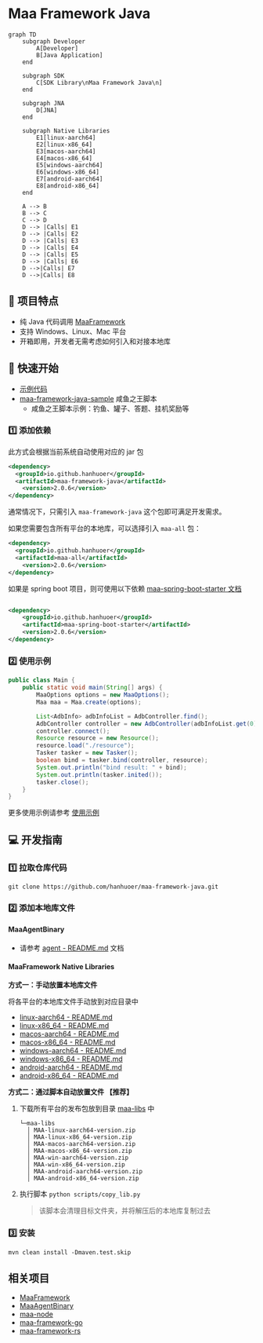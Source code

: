 # Maa Framework Java

```mermaid
graph TD
    subgraph Developer
        A[Developer]
        B[Java Application]
    end

    subgraph SDK
        C[SDK Library\nMaa Framework Java\n]
    end

    subgraph JNA
        D[JNA]
    end

    subgraph Native Libraries
        E1[linux-aarch64]
        E2[linux-x86_64]
        E3[macos-aarch64]
        E4[macos-x86_64]
        E5[windows-aarch64]
        E6[windows-x86_64]
        E7[android-aarch64]
        E8[android-x86_64]
    end

    A --> B
    B --> C
    C --> D
    D --> |Calls| E1
    D --> |Calls| E2
    D --> |Calls| E3
    D --> |Calls| E4
    D --> |Calls| E5
    D --> |Calls| E6
    D -->|Calls| E7
    D -->|Calls| E8
```

## 👏 项目特点

- 纯 Java 代码调用 [MaaFramework](https://github.com/MaaXYZ/MaaFramework)
- 支持 Windows、Linux、Mac 平台
- 开箱即用，开发者无需考虑如何引入和对接本地库

## 🎉 快速开始

- [示例代码](maa-sample/README.md)
- [maa-framework-java-sample](https://github.com/hanhuoer/maa-framework-java-sample) 咸鱼之王脚本
    - 咸鱼之王脚本示例：钓鱼、罐子、答题、挂机奖励等

### 1️⃣ 添加依赖

此方式会根据当前系统自动使用对应的 jar 包

```xml
<dependency>
  <groupId>io.github.hanhuoer</groupId>
  <artifactId>maa-framework-java</artifactId>
    <version>2.0.6</version>
</dependency>
```

通常情况下，只需引入 `maa-framework-java` 这个包即可满足开发需求。

如果您需要包含所有平台的本地库，可以选择引入 `maa-all` 包：

```xml
<dependency>
  <groupId>io.github.hanhuoer</groupId>
  <artifactId>maa-all</artifactId>
    <version>2.0.6</version>
</dependency>
```

如果是 spring boot 项目，则可使用以下依赖 [maa-spring-boot-starter 文档](maa-spring-boot-starter/README.md)

```xml

<dependency>
    <groupId>io.github.hanhuoer</groupId>
    <artifactId>maa-spring-boot-starter</artifactId>
    <version>2.0.6</version>
</dependency>
```

### 2️⃣ 使用示例

```java
public class Main {
    public static void main(String[] args) {
        MaaOptions options = new MaaOptions();
        Maa maa = Maa.create(options);

        List<AdbInfo> adbInfoList = AdbController.find();
        AdbController controller = new AdbController(adbInfoList.get(0));
        controller.connect();
        Resource resource = new Resource();
        resource.load("./resource");
        Tasker tasker = new Tasker();
        boolean bind = tasker.bind(controller, resource);
        System.out.println("bind result: " + bind);
        System.out.println(tasker.inited());
        tasker.close();
    }
}
```

>
更多使用示例请参考 [使用示例](maa-sample)

## 💻 开发指南

### 1️⃣ 拉取仓库代码

```
git clone https://github.com/hanhuoer/maa-framework-java.git
```

### 2️⃣ 添加本地库文件

#### MaaAgentBinary

- 请参考 [agent - README.md](maa-agent/src/main/resources/README.md) 文档

#### MaaFramework Native Libraries

**方式一：手动放置本地库文件**

将各平台的本地库文件手动放到对应目录中

- [linux-aarch64 - README.md](maa-linux-aarch64/src/main/resources/README.md)
- [linux-x86_64 - README.md](maa-linux-x86_64/src/main/resources/README.md)
- [macos-aarch64 - README.md](maa-macos-aarch64/src/main/resources/README.md)
- [macos-x86_64 - README.md](maa-macos-x86_64/src/main/resources/README.md)
- [windows-aarch64 - README.md](maa-windows-aarch64/src/main/resources/README.md)
- [windows-x86_64 - README.md](maa-windows-x86_64/src/main/resources/README.md)
- [android-aarch64 - README.md](maa-android-aarch64/src/main/resources/README.md)
- [android-x86_64 - README.md](maa-android-x86_64/src/main/resources/README.md)

**方式二：通过脚本自动放置文件 【推荐】**

1. 下载所有平台的发布包放到目录 [maa-libs](maa-libs) 中
   ```
   └─maa-libs
     │ MAA-linux-aarch64-version.zip
     │ MAA-linux-x86_64-version.zip
     │ MAA-macos-aarch64-version.zip
     │ MAA-macos-x86_64-version.zip
     │ MAA-win-aarch64-version.zip
     │ MAA-win-x86_64-version.zip
     │ MAA-android-aarch64-version.zip
     │ MAA-android-x86_64-version.zip
   ```
2. 执行脚本 `python scripts/copy_lib.py`
   > 该脚本会清理目标文件夹，并将解压后的本地库复制过去

### 3️⃣ 安装

```
mvn clean install -Dmaven.test.skip
```

## 相关项目

- [MaaFramework](https://github.com/MaaXYZ/MaaFramework)
- [MaaAgentBinary](https://github.com/MaaXYZ/MaaAgentBinary)
- [maa-node](https://github.com/neko-para/maa-node)
- [maa-framework-go](https://github.com/MaaXYZ/maa-framework-go)
- [maa-framework-rs](https://github.com/MaaXYZ/maa-framework-rs)
